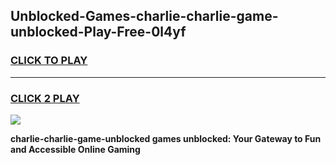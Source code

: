 
## Unblocked-Games-charlie-charlie-game-unblocked-Play-Free-0l4yf
<h3>
<a href="https://premium76.site?title=charlie-charlie-game-unblocked&ref=10A">CLICK TO PLAY</a></h3>
<hr>

<h3>
<a href="https://premium76.site?title=charlie-charlie-game-unblocked&ref=10A">CLICK 2 PLAY</a>
  
</h3>

<a href="https://premium76.site?title=charlie-charlie-game-unblocked&ref=10A"><img src="https://clearcache.store/games.png"></a>


**charlie-charlie-game-unblocked games unblocked: Your Gateway to Fun and Accessible Online Gaming**
